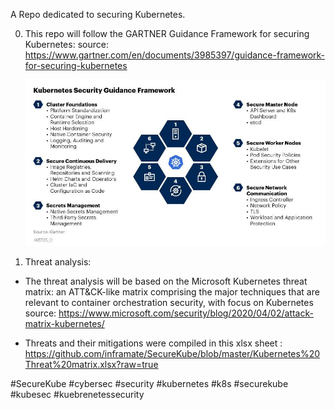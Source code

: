 A Repo dedicated to securing Kubernetes.

0. This repo will follow the GARTNER Guidance Framework for securing Kubernetes:
	source: https://www.gartner.com/en/documents/3985397/guidance-framework-for-securing-kubernetes

	![GARTNER Guidance Framework for securing Kubernetes](https://github.com/inframate/SecureKube/blob/master/Gartner-Guidance%20Framework%20for%20Securing%20Kubernetes.gif)


1. Threat analysis:
- The threat analysis will be based on the Microsoft Kubernetes threat matrix: an ATT&CK-like matrix comprising the major techniques that are relevant to container     orchestration security, with focus on Kubernetes
source: https://www.microsoft.com/security/blog/2020/04/02/attack-matrix-kubernetes/

- Threats and their mitigations were compiled in this xlsx sheet :
https://github.com/inframate/SecureKube/blob/master/Kubernetes%20Threat%20matrix.xlsx?raw=true








#SecureKube #cybersec #security #kubernetes #k8s #securekube #kubesec #kuebrenetessecurity
